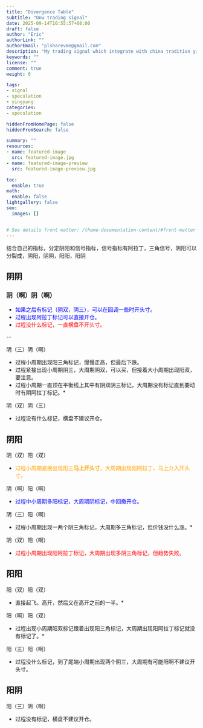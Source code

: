 ```yaml
---
title: "Divergence Table"
subtitle: "Onw trading signal"
date: 2025-09-14T10:55:57+08:00
draft: false
author: "Eric"
authorLink: ""
authorEmail: "plsharevme@gmail.com"
description: "My trading signal which integrate with china tradition yingyang "
keywords: ""
license: ""
comment: true
weight: 0

tags:
- signal
- speculation
- yingyang
categories:
- speculation

hiddenFromHomePage: false
hiddenFromSearch: false

summary: ""
resources:
- name: featured-image
  src: featured-image.jpg
- name: featured-image-preview
  src: featured-image-preview.jpg

toc:
  enable: true
math:
  enable: false
lightgallery: false
seo:
  images: []


# See details front matter: /theme-documentation-content/#front-matter
---
```

结合自己的指标，分定阴阳和信号指标，信号指标有阿拉丁，三角信号，阴阳可以分裂成，阴阳，阴阴，阳阳，阳阴
<!--more-->
## 阴阴

### 阴（啊）阴（啊）
- <span style="color: blue;">如果之后有标记（阴双，阴三），可以在回调一些时开头寸。</span>
- <span style="color: blue;">过程出现阿拉丁标记可以直接开仓。</span>
- <span style="color: red;">过程没什么标记，一直横盘不开头寸。</span>

--

阴（三）阴（啊）
- 过程小周期出现阳三角标记，慢慢走高，但最后下跌。
- 过程紧接出现小周期阴三，大周期阴双，可以买，但接着大小周期出现阳双，要注意。
- 过程小周期一直顶在平衡线上其中有阴双阴三标记，大周期没有标记直到要动时有阴阿拉丁标记。*

阴（双）阴（三）
- 过程没有什么标记，横盘不建议开仓。

## 阴阳

阴（双）阳（双）
- <span style="color: orange;">过程小周期紧接出现阳三<strong>马上开头寸</strong>，大周期出现阳阿拉丁，马上介入开头寸。</span>

阴（啊）阳（啊）
- <span style="color: blue;">过程中小周期多阳标记，大周期阴标记，中回撤开仓。</span>

阴（三）阳（啊）
- 过程小周期出现一两个阴三角标记，大周期多三角标记，但价钱没什么涨。*

阴（双）阳（啊）
- <span style="color: red;">过程小周期出现阳阿拉丁标记，大周期出现多阴三角标记，但趋势失败。</span>



## 阳阳

阳（双）阳（双）
- 直接起飞。高开，然后又在高开之前的一半。*

阳（啊）阳（双）
- 过程出现小周期阳双标记跟着出现阳三角标记，大周期出现阳阿拉丁标记就没有标记了。*

阳（三）阳（啊）
- 过程没什么标记，到了尾端小周期出现两个阴三，大周期有可能阳啊不建议开头寸。


## 阳阴

阳（三）阴（啊）
- 过程没有标记，横盘不建议开仓。




